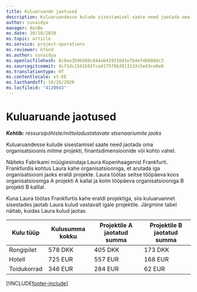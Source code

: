 ```yaml
---
title: Kuluaruande jaotused
description: Kuluaruandesse kulude sisestamisel saate need jaotada oma organisatsioonis mitme projekti, juriidilise olemi või kohto vahel.
author: suvaidya
manager: AnnBe
ms.date: 10/10/2020
ms.topic: article
ms.service: project-operations
ms.reviewer: kfend
ms.author: suvaidya
ms.openlocfilehash: 8c0ee3b9b989c644ab429310d1e7b4ef4b600dc3
ms.sourcegitcommit: 4cf1dc1561b92fca4175f0b3813133c5e63ce8e6
ms.translationtype: HT
ms.contentlocale: et-EE
ms.lasthandoff: 10/28/2020
ms.locfileid: "4120943"
---
```

# <a name="distributions-on-an-expense-report"></a>Kuluaruande jaotused

_**Kehtib:** ressursipõhiste/mitteladustatavate stsenaariumite jaoks_

Kuluaruandesse kulude sisestamisel saate need jaotada oma organisatsioonis mitme projekti, finantsdimensioonide või kohto vahel.

Näiteks Fabrikami müügiesindaja Laura Kopenhaagenist Frankfurti. Frankfurdis kohtus Laura kahe organisatsiooniga, et arutada iga organisatsiooni jaoks eraldi projekte. Laura töötas seitse tööpäeva koos organisatsiooniga A projekti A kallal ja kolm tööpäeva organisatsiooniga B projekti B kalllal.

Kuna Laura töötas Frankfurtis kahe eraldi projektiga, siis kuluaruannet sisestades jaotab Laura kulud vastavalt igale projektile. Järgmine tabel näitab, kuidas Laura kulud jaotas.

| Kulu tüüp | Kulusumma kokku | Projektile A jaotatud summa | Projektile B jaotatud summa |
|--------------|----------------------|---------------------------------|---------------------------------|
| Rongipilet   | 578 DKK              | 405 DKK                         | 173 DKK                         |
| Hotell        | 725 EUR              | 557 EUR                         | 168 EUR                         |
| Toidukorrad        | 346 EUR              | 284 EUR                         | 62 EUR                          |


[!INCLUDE[footer-include](../includes/footer-banner.md)]